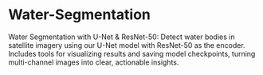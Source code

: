 # Water-Segmentation
Water Segmentation with U-Net &amp; ResNet-50: Detect water bodies in satellite imagery using our U-Net model with ResNet-50 as the encoder. Includes tools for visualizing results and saving model checkpoints, turning multi-channel images into clear, actionable insights.
